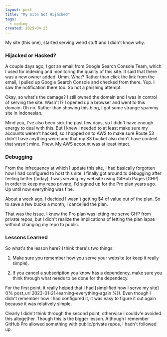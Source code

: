 ```yaml
---
layout: post
title: "My Site Got Hijacked"
tags:
  - coding
created: 2025-04-23
---
```

My site (this one), started serving weird stuff and I didn't know why.

### Hijacked or Hacked?

A couple days ago, I got an email from Google Search Console Team, which I used for indexing and monitoring the quality of this site. It said that there was a new owner added. Umm. What? Rather than click the link from the email, I pulled up Google Search Console and checked from there. Yup. I saw the notification there too. So not a phishing attempt.

Okay, so what's the damage? I still owned the domain and I was in control of serving the site. Wasn't I? I opened up a browser and went to this domain. Oh no. Rather than showing this blog, I got some strange spammy site in Indonesian.

Mind you, I've also been sick the past few days, so I didn't have enough energy to deal with this. But I knew I needed to at least make sure my accounts weren't hacked, so I hopped on to AWS to make sure Route 53 didn't have anything weird and that my S3 bucket also didn't have content that wasn't mine. Phew. My AWS account was at least intact.

### Debugging

From the infrequency at which I update this site, I had basically forgotten how I had configured to host this site. I finally got around to debugging after feeling better (today). I was serving my website using GitHub Pages (GHP). In order to keep my repo private, I'd signed up for the Pro plan years ago. Up until now everything was fine.

About a week ago, I decided I wasn't getting $4 of value out of the plan. So to save a few bucks a month, I cancelled the plan.

That was the issue. I knew the Pro plan was letting me serve GHP from private repos, but I didn't realize the implications of letting the plan lapse without changing my repo to public.

### Lessons Learned

So what's the lesson here? I think there's two things:

1. Make sure you remember how you serve your website (or keep it really simple).

2. If you cancel a subscription you know has a dependency, make sure you think through what needs to be done for the dependecy.

For the first point, it really helped that I had [simplified how I serve my site]({% post_url 2023-01-21-learning-everything-again %}). Even though I didn't remember how I had configured it, it was easy to figure it out again because it was relatively simple.

Clearly I didn't think through the second point, otherwise I couldv'e avoided this altogether. Though this is the bigger lesson. Although I remember GitHub Pro allowed something with public/private repos, I hadn't followed up.